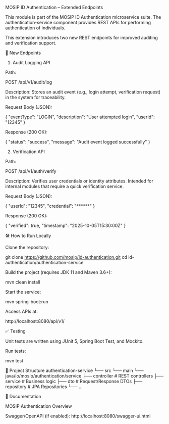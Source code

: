 MOSIP ID Authentication – Extended Endpoints

This module is part of the MOSIP ID Authentication
microservice suite.
The authentication-service component provides REST APIs for performing authentication of individuals.

This extension introduces two new REST endpoints for improved auditing and verification support.

📌 New Endpoints
1. Audit Logging API

Path:

POST /api/v1/audit/log


Description:
Stores an audit event (e.g., login attempt, verification request) in the system for traceability.

Request Body (JSON):

{
"eventType": "LOGIN",
"description": "User attempted login",
"userId": "12345"
}


Response (200 OK):

{
"status": "success",
"message": "Audit event logged successfully"
}

2. Verification API

Path:

POST /api/v1/auth/verify


Description:
Verifies user credentials or identity attributes. Intended for internal modules that require a quick verification service.

Request Body (JSON):

{
"userId": "12345",
"credential": "******"
}


Response (200 OK):

{
"verified": true,
"timestamp": "2025-10-05T15:30:00Z"
}

🛠️ How to Run Locally

Clone the repository:

git clone https://github.com/mosip/id-authentication.git
cd id-authentication/authentication-service


Build the project (requires JDK 11 and Maven 3.6+):

mvn clean install


Start the service:

mvn spring-boot:run


Access APIs at:

http://localhost:8080/api/v1/

✅ Testing

Unit tests are written using JUnit 5, Spring Boot Test, and Mockito.

Run tests:

mvn test

📂 Project Structure
authentication-service
└── src
└── main
└── java/io/mosip/authentication/service
├── controller        # REST controllers
├── service           # Business logic
├── dto               # Request/Response DTOs
├── repository        # JPA Repositories
└── ...

📖 Documentation

MOSIP Authentication Overview

Swagger/OpenAPI (if enabled): http://localhost:8080/swagger-ui.html